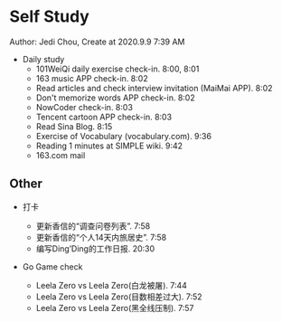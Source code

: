 # Self Study

Author: Jedi Chou, Create at 2020.9.9 7:39 AM

* Daily study
  * 101WeiQi daily exercise check-in. 8:00, 8:01
  * 163 music APP check-in. 8:02
  * Read articles and check interview invitation (MaiMai APP). 8:02
  * Don't memorize words APP check-in. 8:02
  * NowCoder check-in. 8:03
  * Tencent cartoon APP check-in. 8:03
  * Read Sina Blog. 8:15
  * Exercise of Vocabulary (vocabulary.com). 9:36
  * Reading 1 minutes at SIMPLE wiki. 9:42
  * 163.com mail

## Other

* 打卡
  * 更新香信的“调查问卷列表”. 7:58
  * 更新香信的“个人14天内旅居史”. 7:58
  * 编写Ding’Ding的工作日报. 20:30

* Go Game check
  * Leela Zero vs Leela Zero(白龙被屠). 7:44
  * Leela Zero vs Leela Zero(目数相差过大). 7:52
  * Leela Zero vs Leela Zero(黑全线压制). 7:57
